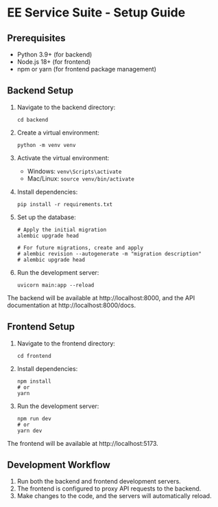 # EE Service Suite - Setup Guide

## Prerequisites

- Python 3.9+ (for backend)
- Node.js 18+ (for frontend)
- npm or yarn (for frontend package management)

## Backend Setup

1. Navigate to the backend directory:
   ```
   cd backend
   ```

2. Create a virtual environment:
   ```
   python -m venv venv
   ```

3. Activate the virtual environment:
   - Windows: `venv\Scripts\activate`
   - Mac/Linux: `source venv/bin/activate`

4. Install dependencies:
   ```
   pip install -r requirements.txt
   ```

5. Set up the database:
   ```
   # Apply the initial migration
   alembic upgrade head
   
   # For future migrations, create and apply
   # alembic revision --autogenerate -m "migration description"
   # alembic upgrade head
   ```

6. Run the development server:
   ```
   uvicorn main:app --reload
   ```

The backend will be available at http://localhost:8000, and the API documentation at http://localhost:8000/docs.

## Frontend Setup

1. Navigate to the frontend directory:
   ```
   cd frontend
   ```

2. Install dependencies:
   ```
   npm install
   # or
   yarn
   ```

3. Run the development server:
   ```
   npm run dev
   # or
   yarn dev
   ```

The frontend will be available at http://localhost:5173.

## Development Workflow

1. Run both the backend and frontend development servers.
2. The frontend is configured to proxy API requests to the backend.
3. Make changes to the code, and the servers will automatically reload.